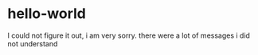 # hello-world


I could not figure it out, i am very sorry. there were a lot of messages i did not understand 
